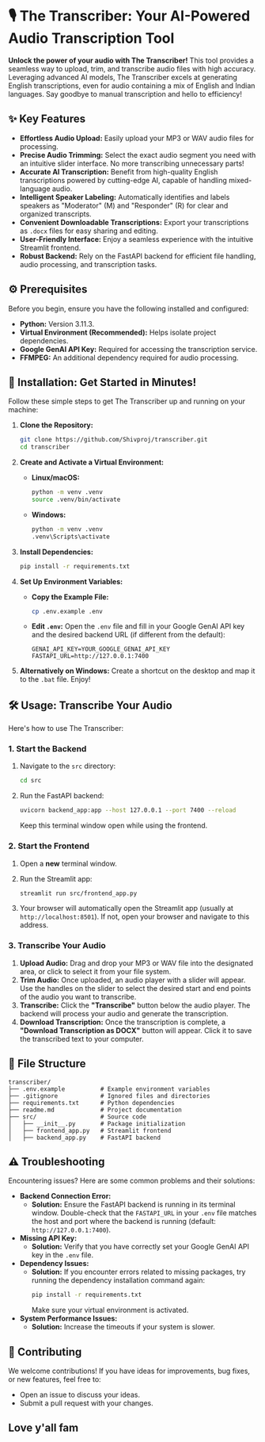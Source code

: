 # 🎙️ The Transcriber: Your AI-Powered Audio Transcription Tool

**Unlock the power of your audio with The Transcriber!** This tool provides a seamless way to upload, trim, and transcribe audio files with high accuracy. Leveraging advanced AI models, The Transcriber excels at generating English transcriptions, even for audio containing a mix of English and Indian languages. Say goodbye to manual transcription and hello to efficiency!

## ✨ Key Features

* **Effortless Audio Upload:** Easily upload your MP3 or WAV audio files for processing.
* **Precise Audio Trimming:** Select the exact audio segment you need with an intuitive slider interface. No more transcribing unnecessary parts!
* **Accurate AI Transcription:** Benefit from high-quality English transcriptions powered by cutting-edge AI, capable of handling mixed-language audio.
* **Intelligent Speaker Labeling:** Automatically identifies and labels speakers as "Moderator" (M) and "Responder" (R) for clear and organized transcripts.
* **Convenient Downloadable Transcriptions:** Export your transcriptions as `.docx` files for easy sharing and editing.
* **User-Friendly Interface:** Enjoy a seamless experience with the intuitive Streamlit frontend.
* **Robust Backend:** Rely on the FastAPI backend for efficient file handling, audio processing, and transcription tasks.

## ⚙️ Prerequisites

Before you begin, ensure you have the following installed and configured:

* **Python:** Version 3.11.3.
* **Virtual Environment (Recommended):** Helps isolate project dependencies.
* **Google GenAI API Key:** Required for accessing the transcription service.
* **FFMPEG:** An additional dependency required for audio processing.

## 🚀 Installation: Get Started in Minutes!

Follow these simple steps to get The Transcriber up and running on your machine:

1. **Clone the Repository:**
   ```bash
   git clone https://github.com/Shivproj/transcriber.git
   cd transcriber
   ```

2. **Create and Activate a Virtual Environment:**

   * **Linux/macOS:**
     ```bash
     python -m venv .venv
     source .venv/bin/activate
     ```
   * **Windows:**
     ```bash
     python -m venv .venv
     .venv\Scripts\activate
     ```

3. **Install Dependencies:**
   ```bash
   pip install -r requirements.txt
   ```

4. **Set Up Environment Variables:**

   * **Copy the Example File:**
     ```bash
     cp .env.example .env
     ```
   * **Edit `.env`:** Open the `.env` file and fill in your Google GenAI API key and the desired backend URL (if different from the default):
     ```
     GENAI_API_KEY=YOUR_GOOGLE_GENAI_API_KEY
     FASTAPI_URL=http://127.0.0.1:7400
     ```

5. **Alternatively on Windows:**
   Create a shortcut on the desktop and map it to the `.bat` file. Enjoy!

## 🛠️ Usage: Transcribe Your Audio

Here's how to use The Transcriber:

### 1. Start the Backend

1. Navigate to the `src` directory:
   ```bash
   cd src
   ```

2. Run the FastAPI backend:
   ```bash
   uvicorn backend_app:app --host 127.0.0.1 --port 7400 --reload
   ```
   Keep this terminal window open while using the frontend.

### 2. Start the Frontend

1. Open a **new** terminal window.
2. Run the Streamlit app:
   ```bash
   streamlit run src/frontend_app.py
   ```

3. Your browser will automatically open the Streamlit app (usually at `http://localhost:8501`). If not, open your browser and navigate to this address.

### 3. Transcribe Your Audio

1. **Upload Audio:** Drag and drop your MP3 or WAV file into the designated area, or click to select it from your file system.
2. **Trim Audio:** Once uploaded, an audio player with a slider will appear. Use the handles on the slider to select the desired start and end points of the audio you want to transcribe.
3. **Transcribe:** Click the **"Transcribe"** button below the audio player. The backend will process your audio and generate the transcription.
4. **Download Transcription:** Once the transcription is complete, a **"Download Transcription as DOCX"** button will appear. Click it to save the transcribed text to your computer.

## 📂 File Structure

```
transcriber/
├── .env.example          # Example environment variables
├── .gitignore            # Ignored files and directories
├── requirements.txt      # Python dependencies
├── readme.md             # Project documentation
├── src/                  # Source code
│   ├── __init__.py       # Package initialization
│   ├── frontend_app.py   # Streamlit frontend
│   ├── backend_app.py    # FastAPI backend
```

## ⚠️ Troubleshooting

Encountering issues? Here are some common problems and their solutions:

* **Backend Connection Error:**
  * **Solution:** Ensure the FastAPI backend is running in its terminal window. Double-check that the `FASTAPI_URL` in your `.env` file matches the host and port where the backend is running (default: `http://127.0.0.1:7400`).
* **Missing API Key:**
  * **Solution:** Verify that you have correctly set your Google GenAI API key in the `.env` file.
* **Dependency Issues:**
  * **Solution:** If you encounter errors related to missing packages, try running the dependency installation command again:
    ```bash
    pip install -r requirements.txt
    ```
    Make sure your virtual environment is activated.
* **System Performance Issues:** 
  * **Solution:** Increase the timeouts if your system is slower.

## 🤝 Contributing

We welcome contributions! If you have ideas for improvements, bug fixes, or new features, feel free to:

* Open an issue to discuss your ideas.
* Submit a pull request with your changes.

Love y'all fam
---
